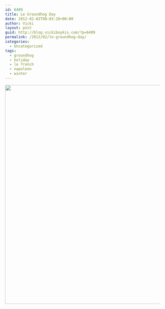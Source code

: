 ```yaml
---
id: 6409
title: Le Groundhog Day
date: 2012-02-02T08:03:28+00:00
author: Vicki
layout: post
guid: http://blog.vickiboykis.com/?p=6409
permalink: /2012/02/le-groundhog-day/
categories:
  - Uncategorized
tags:
  - groundhog
  - holiday
  - le french
  - napoleon
  - winter
---
```

<p style="text-align: center;">
  <a href="http://blog.vickiboykis.com/wp-content/uploads/2012/02/Groundhog2012.jpg"><img class="aligncenter  wp-image-6410" title="Groundhog2012" src="http://blog.vickiboykis.com/wp-content/uploads/2012/02/Groundhog2012.jpg" alt="" width="551" height="713" /></a>
</p>